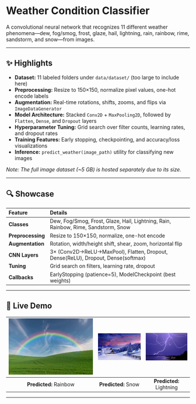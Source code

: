 # Weather Condition Classifier

A convolutional neural network that recognizes 11 different weather phenomena—dew, fog/smog, frost, glaze, hail, lightning, rain, rainbow, rime, sandstorm, and snow—from images.

---

## ✨ Highlights

- **Dataset:** 11 labeled folders under `data/dataset/` (too large to include here)  
- **Preprocessing:** Resize to 150×150, normalize pixel values, one-hot encode labels  
- **Augmentation:** Real-time rotations, shifts, zooms, and flips via `ImageDataGenerator`  
- **Model Architecture:** Stacked `Conv2D` + `MaxPooling2D`, followed by `Flatten`, `Dense`, and `Dropout` layers  
- **Hyperparameter Tuning:** Grid search over filter counts, learning rates, and dropout rates  
- **Training Features:** Early stopping, checkpointing, and accuracy/loss visualizations  
- **Inference:** `predict_weather(image_path)` utility for classifying new images  

*Note: The full image dataset (~5 GB) is hosted separately due to its size.*

---

## 🔍 Showcase

| Feature               | Details                                                                                      |
|:----------------------|:---------------------------------------------------------------------------------------------|
| **Classes**           | Dew, Fog/Smog, Frost, Glaze, Hail, Lightning, Rain, Rainbow, Rime, Sandstorm, Snow            |
| **Preprocessing**     | Resize to 150×150, normalize, one-hot encode                                                   |
| **Augmentation**      | Rotation, width/height shift, shear, zoom, horizontal flip                                     |
| **CNN Layers**        | 3× (Conv2D→ReLU→MaxPool), Flatten, Dropout, Dense(ReLU), Dropout, Dense(softmax)              |
| **Tuning**            | Grid search on filters, learning rate, dropout                                                 |
| **Callbacks**         | EarlyStopping (patience=5), ModelCheckpoint (best weights)                                     |

---

## 🚀 Live Demo

| ![Rainbow](prediction/rainbow.jpg) | ![Snow Scene](prediction/th%20(1).jpeg) | ![Lightning Strike](prediction/th.jpeg) |
|:---------------------------------:|:--------------------------------------:|:---------------------------------------:|
| **Predicted:** Rainbow            | **Predicted:** Snow                   | **Predicted:** Lightning               |

---



